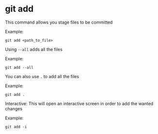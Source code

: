 git add
=======

This command allows you stage files to be committed

Example:
```
git add <path_to_file>
```

Using `--all` adds all the files

Example:
```
git add --all
```

You can also use `.` to add all the files

Example:
```
git add .
```

Interactive: This will open an interactive screen in order to add the wanted
changes

Example:
```
git add -i
```
